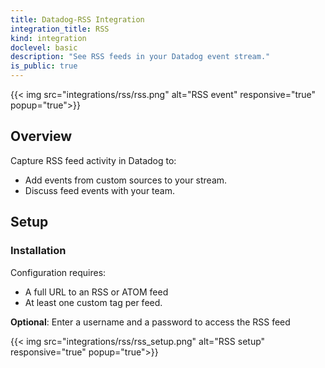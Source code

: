 ```yaml
---
title: Datadog-RSS Integration
integration_title: RSS
kind: integration
doclevel: basic
description: "See RSS feeds in your Datadog event stream."
is_public: true
---
```


{{< img src="integrations/rss/rss.png" alt="RSS event" responsive="true" popup="true">}}

## Overview
Capture RSS feed activity in Datadog to:

  * Add events from custom sources to your stream.
  * Discuss feed events with your team.

## Setup
### Installation

Configuration requires:

* A full URL to an RSS or ATOM feed
* At least one custom tag per feed.

**Optional**: Enter a username and a password to access the RSS feed

{{< img src="integrations/rss/rss_setup.png" alt="RSS setup" responsive="true" popup="true">}}
